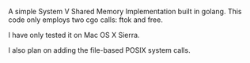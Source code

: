 A simple System V Shared Memory Implementation built in golang.
This code only employs two cgo calls: ftok and free.

I have only tested it on Mac OS X Sierra.

I also plan on adding the file-based POSIX system calls.
